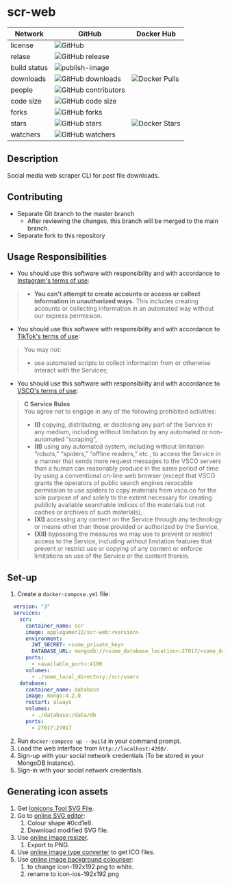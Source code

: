 # scr-web
|Network|GitHub|Docker Hub|
|-|-|-|
|license|![GitHub](https://img.shields.io/github/license/AppleGamer22/scr-web?logo=github)||
|relase|![GitHub release](https://img.shields.io/github/v/release/AppleGamer22/scr-web?logo=Github)||
|build status|![publish-image](https://github.com/AppleGamer22/scr-web/workflows/publish-image/badge.svg)||
|downloads|![GitHub downloads](https://img.shields.io/github/downloads/AppleGamer22/scr-web/total?&logo=github)|![Docker Pulls](https://img.shields.io/docker/pulls/applegamer22/scr-web?label=downloads&logo=docker)|
|people|![GitHub contributors](https://img.shields.io/github/contributors/AppleGamer22/scr-web?logo=github)||
|code size|![GitHub code size](https://img.shields.io/github/languages/code-size/AppleGamer22/scr-web?logo=GitHub)|
|forks|![GitHub forks](https://img.shields.io/github/forks/AppleGamer22/scr-web?logo=github)|
|stars|![GitHub stars](https://img.shields.io/github/stars/AppleGamer22/scr-web?logo=github)|![Docker Stars](https://img.shields.io/docker/stars/applegamer22/scr-web?label=stars&logo=docker)|
|watchers|![GitHub watchers](https://img.shields.io/github/watchers/AppleGamer22/scr-web?logo=github)|
## Description
Social media web scraper CLI for post file downloads.
## Contributing
* Separate Git branch to the master branch
  * After reviewing the changes, this branch will be merged to the main branch.
* Separate fork to this repository
## Usage Responsibilities
* You should use this software with responsibility and with accordance to [Instagram's terms of use](https://help.instagram.com/581066165581870):
> * **You can't attempt to create accounts or access or collect information in unauthorized ways.**
> This includes creating accounts or collecting information in an automated way without our express permission.
* You should use this software with responsibility and with accordance to [TikTok's terms of use](https://www.tiktok.com/legal/terms-of-use):
> You may not:
> * use automated scripts to collect information from or otherwise interact with the Services;
* You should use this software with responsibility and with accordance to [VSCO's terms of use](https://vsco.co/about/terms_of_use):
> **C Service Rules**  
> You agree not to engage in any of the following prohibited activities:
> * **(I)** copying, distributing, or disclosing any part of the Service in any medium, including without limitation by any automated or non-automated “scraping”,
> * **(II)** using any automated system, including without limitation “robots,” “spiders,” “offline readers,” etc., to access the Service in a manner that sends more request messages to the VSCO servers than a human can reasonably produce in the same period of time by using a conventional on-line web browser (except that VSCO grants the operators of public search engines revocable permission to use spiders to copy materials from vsco.co for the sole purpose of and solely to the extent necessary for creating publicly available searchable indices of the materials but not caches or archives of such materials),
> * **(XI)** accessing any content on the Service through any technology or means other than those provided or authorized by the Service,
> * **(XII)** bypassing the measures we may use to prevent or restrict access to the Service, including without limitation features that prevent or restrict use or copying of any content or enforce limitations on use of the Service or the content therein.
## Set-up
1. Create a `docker-compose.yml` file:
```yml
  version: "3"
  services:
    scr:
      container_name: scr
      image: applegamer22/scr-web:<version>
      environment:
        JWT_SECRET: <some_private_key>
        DATABASE_URL: mongodb://<some_database_location>:27017/<some_database>
      ports:
        - <available_port>:4100
      volumes:
        - ./some_local_directory:/scr/users
    database:
      container_name: database
      image: mongo:4.2.0
      restart: always
      volumes:
        - ./database:/data/db
      ports:
        - 27017:27017
```
2. Run `docker-compose up --build` in your command prompt.
3. Load the web interface from `http://localhost:4200/`.
4. Sign-up with your social network credentials (To be stored in your MongoDB instance).
5. Sign-in with your social network credentials.
## Generating icon assets
1. Get [Ionicons Tool SVG File](https://ionicons.com/ionicons/svg/md-hammer.svg).
2. Go to [online SVG editor](https://editor.method.ac):
   1. Colour shape #0cd1e8.
   2. Download modified SVG file.
3. Use [online image resizer](https://pinetools.com/resize-image).
   1. Export to PNG.
4. Use [online image type converter](https://lottatools.com/convert-to-ico) to get ICO files.
5. Use [online image background colouriser](https://lottatools.com/add-solid-background-to-image):
   1. to change icon-192x192.png to white.
   2. rename to icon-ios-192x192.png
